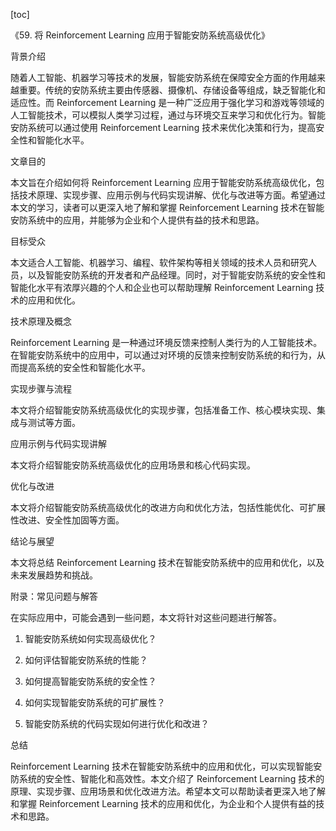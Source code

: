 
[toc]                    
                
                
《59. 将 Reinforcement Learning 应用于智能安防系统高级优化》

背景介绍

随着人工智能、机器学习等技术的发展，智能安防系统在保障安全方面的作用越来越重要。传统的安防系统主要由传感器、摄像机、存储设备等组成，缺乏智能化和适应性。而 Reinforcement Learning 是一种广泛应用于强化学习和游戏等领域的人工智能技术，可以模拟人类学习过程，通过与环境交互来学习和优化行为。智能安防系统可以通过使用 Reinforcement Learning 技术来优化决策和行为，提高安全性和智能化水平。

文章目的

本文旨在介绍如何将 Reinforcement Learning 应用于智能安防系统高级优化，包括技术原理、实现步骤、应用示例与代码实现讲解、优化与改进等方面。希望通过本文的学习，读者可以更深入地了解和掌握 Reinforcement Learning 技术在智能安防系统中的应用，并能够为企业和个人提供有益的技术和思路。

目标受众

本文适合人工智能、机器学习、编程、软件架构等相关领域的技术人员和研究人员，以及智能安防系统的开发者和产品经理。同时，对于智能安防系统的安全性和智能化水平有浓厚兴趣的个人和企业也可以帮助理解 Reinforcement Learning 技术的应用和优化。

技术原理及概念

Reinforcement Learning 是一种通过环境反馈来控制人类行为的人工智能技术。在智能安防系统中的应用中，可以通过对环境的反馈来控制安防系统的和行为，从而提高系统的安全性和智能化水平。

实现步骤与流程

本文将介绍智能安防系统高级优化的实现步骤，包括准备工作、核心模块实现、集成与测试等方面。

应用示例与代码实现讲解

本文将介绍智能安防系统高级优化的应用场景和核心代码实现。

优化与改进

本文将介绍智能安防系统高级优化的改进方向和优化方法，包括性能优化、可扩展性改进、安全性加固等方面。

结论与展望

本文将总结 Reinforcement Learning 技术在智能安防系统中的应用和优化，以及未来发展趋势和挑战。

附录：常见问题与解答

在实际应用中，可能会遇到一些问题，本文将针对这些问题进行解答。

1. 智能安防系统如何实现高级优化？

2. 如何评估智能安防系统的性能？

3. 如何提高智能安防系统的安全性？

4. 如何实现智能安防系统的可扩展性？

5. 智能安防系统的代码实现如何进行优化和改进？

总结

Reinforcement Learning 技术在智能安防系统中的应用和优化，可以实现智能安防系统的安全性、智能化和高效性。本文介绍了 Reinforcement Learning 技术的原理、实现步骤、应用场景和优化改进方法。希望本文可以帮助读者更深入地了解和掌握 Reinforcement Learning 技术的应用和优化，为企业和个人提供有益的技术和思路。


